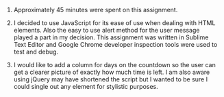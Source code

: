 1) Approximately 45 minutes were spent on this assignment.

2) I decided to use JavaScript for its ease of use when dealing with HTML elements. Also the easy to use alert method for the user message played a part in my decision. This assignment was written in Sublime Text Editor and Google Chrome developer inspection tools were used to test and debug.

3) I would like to add a column for days on the countdown so the user can get a clearer picture of exactly how much time is left. I am also aware using jQuery may have shortened the script but I wanted to be sure I could single out any element for stylistic purposes. 
